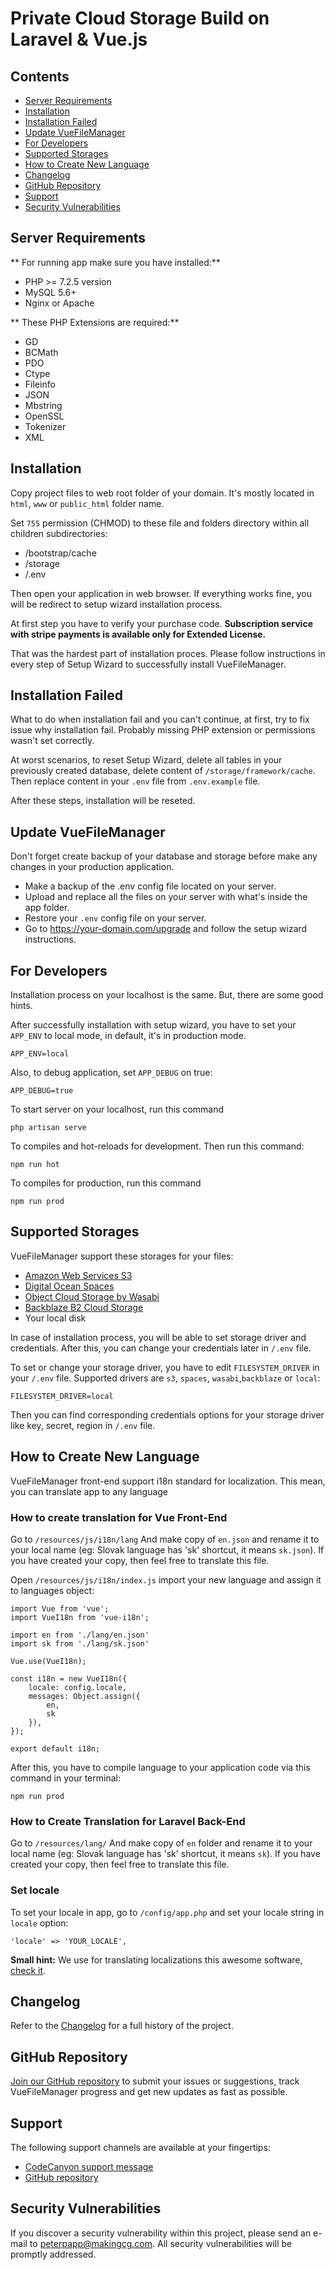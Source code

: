 # Private Cloud Storage Build on Laravel & Vue.js

## Contents

- [Server Requirements](#server-requirements)
- [Installation](#installation)
- [Installation Failed](#installation-failed)
- [Update VueFileManager](#update-vuefilemanager)
- [For Developers](#for-developers)
- [Supported Storages](#supported-storages)
- [How to Create New Language](#how-to-create-new-language)
- [Changelog](#changelog)
- [GitHub Repository](#github-repository)
- [Support](#support)
- [Security Vulnerabilities](#security-vulnerabilities)

## Server Requirements


** For running app make sure you have installed:**

- PHP >= 7.2.5 version
- MySQL 5.6+
- Nginx or Apache



** These PHP Extensions are required:**

- GD
- BCMath
- PDO
- Ctype
- Fileinfo
- JSON
- Mbstring
- OpenSSL
- Tokenizer
- XML

## Installation

Copy project files to web root folder of your domain. It's mostly located in `html`, `www` or `public_html` folder name.

Set `755` permission (CHMOD) to these file and folders directory within all children subdirectories:

- /bootstrap/cache
- /storage
- /.env

Then open your application in web browser. If everything works fine, you will be redirect to setup wizard installation process. 

At first step you have to verify your purchase code. **Subscription service with stripe payments is available only for Extended License.**

That was the hardest part of installation proces. Please follow instructions in every step of Setup Wizard to successfully install VueFileManager.

## Installation Failed

What to do when installation fail and you can't continue, at first, try to fix issue why installation fail. Probably missing PHP extension or permissions wasn't set correctly.

At worst scenarios, to reset Setup Wizard, delete all tables in your previously created database, delete content of `/storage/framework/cache`. Then replace content in your `.env` file from `.env.example` file. 

After these steps, installation will be reseted.

## Update VueFileManager
Don't forget create backup of your database and storage before make any changes in your production application.

- Make a backup of the .env config file located on your server.
- Upload and replace all the files on your server with what's inside the app folder.
- Restore your `.env` config file on your server.
- Go to https://your-domain.com/upgrade and follow the setup wizard instructions.

## For Developers
Installation process on your localhost is the same. But, there are some good hints.

After successfully installation with setup wizard, you have to set your `APP_ENV` to local mode, in default, it's in production mode.
```
APP_ENV=local
```

Also, to debug application, set `APP_DEBUG` on true:
```
APP_DEBUG=true
```

To start server on your localhost, run this command
```
php artisan serve
```

To compiles and hot-reloads for development. Then run this command:
```
npm run hot
```

To compiles for production, run this command
```
npm run prod
```

## Supported Storages
VueFileManager support these storages for your files:

- [Amazon Web Services S3](https://aws.amazon.com/s3/)
- [Digital Ocean Spaces](https://www.digitalocean.com/products/spaces/)
- [Object Cloud Storage by Wasabi](https://wasabi.com/)
- [Backblaze B2 Cloud Storage](https://www.backblaze.com/b2/cloud-storage.html)
- Your local disk

In case of installation process, you will be able to set storage driver and credentials. After this, you can change your credentials later in `/.env` file.

To set or change your storage driver, you have to edit `FILESYSTEM_DRIVER` in your `/.env` file. Supported drivers are `s3`, `spaces`, `wasabi`,`backblaze` or `local`:
```
FILESYSTEM_DRIVER=local
```
Then you can find corresponding credentials options for your storage driver like key, secret, region in `/.env` file.


## How to Create New Language
VueFileManager front-end support i18n standard for localization. This mean, you can translate app to any language

### How to create translation for Vue Front-End
Go to `/resources/js/i18n/lang` And make copy of `en.json` and rename it to your local name (eg: Slovak language has 'sk' shortcut, it means `sk.json`). If you have created your copy, then feel free to translate this file.

Open `/resources/js/i18n/index.js` import your new language and assign it to languages object:

```
import Vue from 'vue';
import VueI18n from 'vue-i18n';

import en from './lang/en.json'
import sk from './lang/sk.json'

Vue.use(VueI18n);

const i18n = new VueI18n({
    locale: config.locale,
    messages: Object.assign({
        en,
        sk
    }),
});

export default i18n;
```
After this, you have to compile language to your application code via this command in your terminal:
```
npm run prod
```

### How to Create Translation for Laravel Back-End
Go to `/resources/lang/` And make copy of `en` folder and rename it to your local name (eg: Slovak language has 'sk' shortcut, it means `sk`). If you have created your copy, then feel free to translate this file.

### Set locale
To set your locale in app, go to `/config/app.php` and set your locale string in `locale` option:

```
'locale' => 'YOUR_LOCALE',
```

**Small hint:** We use for translating localizations this awesome software, [check it](https://www.codeandweb.com/babeledit). 

## Changelog

Refer to the [Changelog](https://vuefilemanager.com/changelog) for a full history of the project.

## GitHub Repository
[Join our GitHub repository](https://vuefilemanager.com/github-access) to submit your issues or suggestions, track VueFileManager progress and get new updates as fast as possible.

## Support

The following support channels are available at your fingertips:

- [CodeCanyon support message](https://codecanyon.net/item/vue-file-manager-with-laravel-backend/25815986/support)
- [GitHub repository](https://vuefilemanager.com/github-access)

## Security Vulnerabilities

If you discover a security vulnerability within this project, please send an e-mail to [peterpapp@makingcg.com](peterpapp@makingcg.com). All security vulnerabilities will be promptly addressed.



